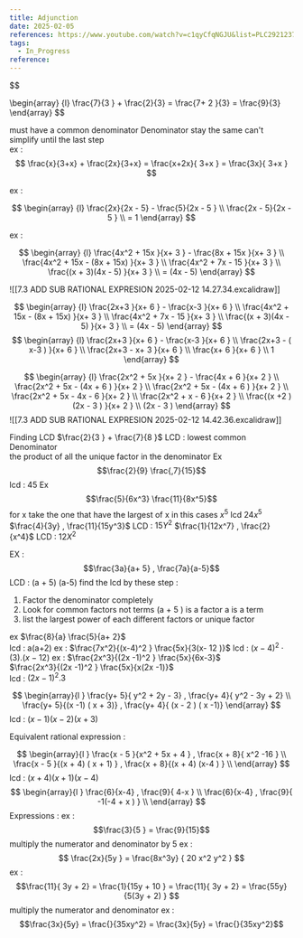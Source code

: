 ```yaml
---
title: Adjunction
date: 2025-02-05
references: https://www.youtube.com/watch?v=c1qyCfqNGJU&list=PLC292123722B1B450&index=13
tags:
  - In_Progress
reference:
---
```

$$

\begin{array} {l}
\frac{7}{3 } +  \frac{2}{3}  =  \frac{7+  2 }{3}   = \frac{9}{3}
\end{array} 
$$


must have a  common denominator 
Denominator stay the same can't simplify until the last step  
ex :  
$$
\frac{x}{3+x} + \frac{2x}{3+x} = \frac{x+2x}{ 3+x }   = \frac{3x}{ 3+x } 
$$

ex :  

$$
\begin{array} {l}
 \frac{2x}{2x - 5}  -  \frac{5}{2x - 5  }  \\
\frac{2x - 5}{2x - 5  }    \\
 = 1  
\end{array} 
$$


ex : 


$$
\begin{array} {l}
 \frac{4x^2 +  15x }{x+ 3 }  -  \frac{8x +  15x }{x+ 3 } \\
 \frac{4x^2 +  15x - (8x +  15x) }{x+ 3 }       \\
 \frac{4x^2 +  7x  - 15  }{x+ 3 }       \\ 
  \frac{(x  + 3)(4x - 5)  }{x+ 3 }       \\  
= (4x - 5)
\end{array} 
$$

![[7.3 ADD SUB  RATIONAL  EXPRESION 2025-02-12 14.27.34.excalidraw]] 

$$
\begin{array} {l}
 \frac{2x+3   }{x+ 6  }  -  \frac{x-3 }{x+ 6 } \\
 \frac{4x^2 +  15x - (8x +  15x) }{x+ 3 }       \\
 \frac{4x^2 +  7x  - 15  }{x+ 3 }       \\ 
  \frac{(x  + 3)(4x - 5)  }{x+ 3 }       \\  
= (4x - 5)
\end{array} 
$$
$$
\begin{array} {l}
 \frac{2x+3   }{x+ 6  }  -  \frac{x-3 }{x+ 6 } \\
 \frac{2x+3   - ( x-3 )  }{x+ 6  }  \\
 \frac{2x+3   -  x+  3   }{x+ 6  }   \\
 \frac{x+   6  }{x+ 6   }  \\
 1 
\end{array} 
$$ 

$$
\begin{array} {l}
 \frac{2x^2  +  5x     }{x+ 2 }  -  \frac{4x +   6  }{x+ 2 } \\
 \frac{2x^2  +  5x - (4x +   6  )     }{x+ 2 } \\
 \frac{2x^2  +  5x - (4x +   6  )     }{x+ 2 } \\  
 \frac{2x^2  +  5x - 4x -  6       }{x+ 2 }  \\
 \frac{2x^2  +  x  -  6       }{x+ 2 }     \\
 \frac{(x +2  ) (2x - 3 )   }{x+ 2 }    \\
 (2x - 3 )  
\end{array} 
$$
![[7.3 ADD SUB  RATIONAL  EXPRESION 2025-02-12 14.42.36.excalidraw]] 


Finding LCD $\frac{2}{3 }    +  \frac{7}{8 }$
LCD : lowest common Denominator  
the product of all the unique factor in the denominator 
Ex  $$\frac{2}{9} \frac{,7}{15}$$
lcd : 45 
Ex  $$\frac{5}{6x^3} \frac{11}{8x^5}$$
for x take the one that have  the largest of x in this cases $x^5$
lcd  $24x^5$
$\frac{4}{3y}   ,  \frac{11}{15y^3}$ LCD  :  $15Y^2$
$\frac{1}{12x^7}   ,  \frac{2}{x^4}$ LCD  :  $12X^2$

EX :  
$$\frac{3a}{a+ 5} ,  \frac{7a}{a-5}$$ 
LCD :  (a + 5) (a-5)
find the lcd by these step : 
1. Factor the denominator completely 
2. Look for common factors  not terms (a +  5  ) is a factor a is a term 
3. list the largest  power of each different factors or  unique factor  

ex     $\frac{8}{a} \frac{5}{a+ 2}$  
lcd :  a(a+2) 
ex : $\frac{7x^2}{(x-4)^2 } \frac{5x}{3(x- 12 )}$ 
lcd :  $(x-4)^2\cdot(3).(x-12)$ 
ex :  $\frac{2x^3}{(2x -1)^2 }  \frac{5x}{6x-3}$  
 $\frac{2x^3}{(2x -1)^2 }  \frac{5x}{x(2x  -1)}$  
 lcd :  $(2x-1)^2 .3$ 


$$
\begin{array}{l }
\frac{y+ 5}{ y^2 + 2y  -  3}  ,
\frac{y+ 4}{ y^2  - 3y + 2}  \\
\frac{y+ 5}{(x -1) ( x + 3)}  ,
\frac{y+ 4}{ (x - 2 ) ( x -1)} 
\end{array}
$$ 
lcd :  $(x-1) ( x-2) (x+ 3)$

Equivalent  rational expression : 

$$
\begin{array}{l }
\frac{x  - 5 }{x^2   +  5x +  4 }  ,
\frac{x +  8}{ x^2 -16 }  \\
\frac{x  - 5 }{(x  + 4) ( x + 1) }  ,
\frac{x +  8}{(x + 4) (x-4 ) }  \\ 
\end{array}
$$
lcd : $( x+4) (x+ 1) (x-4)$  
$$
\begin{array}{l }
\frac{6}{x-4}  ,
\frac{9}{ 4-x  }  \\
\frac{6}{x-4}  ,
\frac{9}{ -1(-4 + x )  }   \\ 
\end{array}
$$
Expressions : 
ex :  $$\frac{3}{5 }  =  \frac{9}{15}$$ multiply the numerator and denominator by 5 
ex :   
$$
\frac{2x}{5y }  =   \frac{8x^3y} {  20 x^2  y^2 }
$$ 
ex :  
$$\frac{11}{ 3y  + 2}  =  \frac{1}{15y + 10 }  = \frac{11}{ 3y  + 2}  =  \frac{55y}{5(3y  + 2) } $$ 
multiply the numerator and denominator 
ex : 
$$\frac{3x}{5y} =  \frac{}{35xy^2}    = \frac{3x}{5y} =  \frac{}{35xy^2}$$